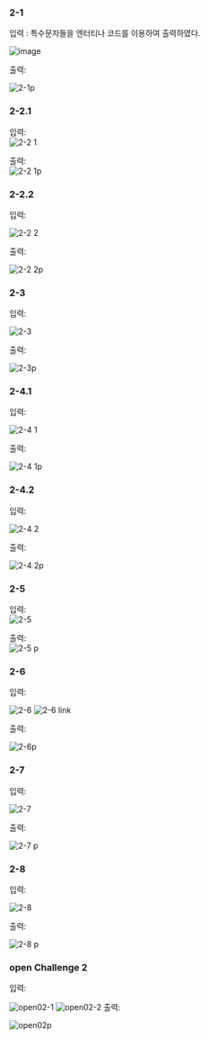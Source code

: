 <h3>2-1</h3> 


입력 : 특수문자들을 엔터티나 코드를 이용하여 출력하였다.



![image](https://github.com/kyksc/Web23/assets/144462053/bbc4d58b-9ff0-443f-a181-64a077a32c08)



출력:

![2-1p](https://github.com/kyksc/Web23/assets/144462053/9ef3400b-a043-44a1-8c2d-b6c8db4fc336)

<h3>2-2.1</h3> 

입력:  
![2-2 1](https://github.com/kyksc/Web23/assets/144462053/4ed6c7c7-8566-4ba1-b9c4-6327765c10c4)


출력:  
![2-2 1p](https://github.com/kyksc/Web23/assets/144462053/9d02b87d-c748-46e9-adc1-a2f2f19b5479)

<h3>2-2.2</h3> 


입력:

![2-2 2](https://github.com/kyksc/Web23/assets/144462053/b9c84010-ff29-4b2f-adf3-b9e8b9a4e0d3)

출력:

![2-2 2p](https://github.com/kyksc/Web23/assets/144462053/fbb9c5d0-aff6-4dcd-9ec6-a230bfc9bd27)

<h3>2-3</h3> 


입력:

![2-3](https://github.com/kyksc/Web23/assets/144462053/e038434f-dfab-4623-8ca7-ca510a4987cd)

출력:

![2-3p](https://github.com/kyksc/Web23/assets/144462053/5c417ae0-ab09-4c9e-9237-abebdc7158ab)


<h3>2-4.1</h3> 


입력:

![2-4 1](https://github.com/kyksc/Web23/assets/144462053/bf38e5fb-df35-479f-9f03-c96b71b60977)

출력:

![2-4 1p](https://github.com/kyksc/Web23/assets/144462053/b644038a-6fed-4ee5-8965-5f2cb289979d)

<h3>2-4.2</h3> 


입력:

![2-4 2](https://github.com/kyksc/Web23/assets/144462053/eab465c0-69c3-4fc5-9675-6f7677a622d1)

출력:

![2-4 2p](https://github.com/kyksc/Web23/assets/144462053/fa9dd956-2609-41cf-b693-a1f834a4866a)


<h3>2-5</h3> 


입력:  
![2-5](https://github.com/kyksc/Web23/assets/144462053/db95d403-f582-42af-9526-40aca79d18cf)

출력:  
![2-5 p](https://github.com/kyksc/Web23/assets/144462053/97669762-776c-41ea-98ed-c6f969738877)


<h3>2-6</h3> 


입력:

![2-6](https://github.com/kyksc/Web23/assets/144462053/8c1d00d8-16a6-475a-b465-7f0666814e42)
![2-6 link](https://github.com/kyksc/Web23/assets/144462053/38790f2b-78c7-473d-828a-789adc2d00b1)

출력:

![2-6p](https://github.com/kyksc/Web23/assets/144462053/18ef79bc-031a-4166-afaf-e55599ccc8b5)


<h3>2-7</h3>


입력:

![2-7](https://github.com/kyksc/Web23/assets/144462053/20d63f93-db11-4c81-a940-b816398d2dbb)

출력:

![2-7 p](https://github.com/kyksc/Web23/assets/144462053/5bbc6d9b-2973-462d-b8c8-b321ec2e405a)

<h3>2-8</h3>


입력:

![2-8](https://github.com/kyksc/Web23/assets/144462053/eb9e95f7-69c8-47c1-b1f6-bc6eaf718251)

출력:

![2-8 p](https://github.com/kyksc/Web23/assets/144462053/75c25136-edc1-4d00-b44e-ed44d701ee79)


<h3>open Challenge 2</h3> 


입력:

![open02-1](https://github.com/kyksc/Web23/assets/144462053/77abfbb5-4eed-45be-99bf-3f327a2bfd05)
![open02-2](https://github.com/kyksc/Web23/assets/144462053/d770a82a-d64e-4e58-9c6b-bca8a18dfe09)
출력:

![open02p](https://github.com/kyksc/Web23/assets/144462053/197fa383-d9b3-414f-9d2f-60687937205c)



